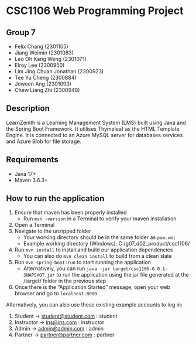 # CSC1106 Web Programming Project

## Group 7
- Felix Chang (2301105)
- Jiang Weimin (2301083)
- Leo Oh Kang Weng (2301071)
- Elroy Lee (2300950)
- Lim Jing Chuan Jonathan (2300923)
- Tee Yu Cheng (2300884)
- Joween Ang (2301093)
- Chew Liang Zhi (2300948)

## Description
LearnZenith is a Learning Management System (LMS) built using Java and the Spring Boot Framework. It utilises Thymeleaf as the HTML Template Engine. It is connected to an Azure MySQL server for databases services and Azure Blob for file storage.

## Requirements

 - Java 17+
 - Maven 3.6.3+

## How to run the application

1.	Ensure that maven has been properly installed
	-	Run `mvn -version` in a Terminal to verify your maven installation
2. Open a Terminal
3. 	Navigate to the unzipped folder
	- 	Your working directory should be in the same folder as `pom.xml`
	- 	Example working directory (Windows): C:/g07_d02_product/csc1106/
5. Run `mvn install` to install and build our application dependencies
	-	You can also do `mvn clean install` to build from a clean slate
6.  Run `mvn spring-boot:run` to start running the application
	-	Alternatively, you can run `java -jar target/csc1106-0.0.1-SNAPSHOT.jar` to run the application using the jar file generated at the /target/ folder in the previous step
7. Once there is the “Application Started” message, open your web browser and go to `localhost:8080`

Alternatively, you can also use these existing example accounts to log in:
1)	Student -> student@student.com : student
2)	Instructor -> ins@ins.com : instructor
3)	Admin -> admin@admin.com : admin
4)	Partner -> partner@partner.com : partner
